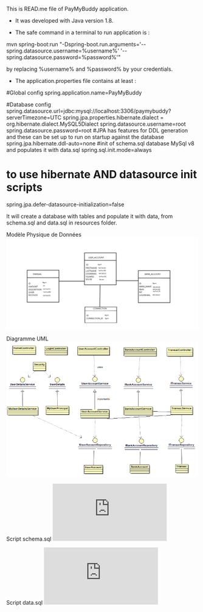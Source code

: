 This is READ.me file of PayMyBuddy application.


- It was developed with Java version 1.8.


- The safe command in a terminal to run application is :

mvn spring-boot:run "-Dspring-boot.run.arguments='--spring.datasource.username=%username%' '--spring.datasource.password=%password%'"

by replacing %username% and %password% by your credentials.


- The application.properties file contains at least :

#Global config
spring.application.name=PayMyBuddy

#Database config
spring.datasource.url=jdbc:mysql://localhost:3306/paymybuddy?serverTimezone=UTC
spring.jpa.properties.hibernate.dialect = org.hibernate.dialect.MySQL5Dialect
spring.datasource.username=root
spring.datasource.password=root
#JPA has features for DDL generation and these can be set up to run on startup against the database
spring.jpa.hibernate.ddl-auto=none
#init of schema.sql database MySql v8 and populates it with data.sql
spring.sql.init.mode=always
# to use hibernate AND datasource init scripts
spring.jpa.defer-datasource-initialization=false


It will create a database with tables and populate it with data, from schema.sql and data.sql in resources folder.


Modèle Physique de Données
![mpd](https://github.com/jnoelOC/PayMyBuddy/blob/develop/images/Chambe_Jean-Noel_5_mpd_012022.png)

Diagramme UML
![UML diagram](https://github.com/jnoelOC/PayMyBuddy/blob/develop/images/Chambe_Jean-Noel_6_diagrammeUML_012022.png)

Script schema.sql
![schema.sql](https://github.com/jnoelOC/PayMyBuddy/blob/develop/src/main/resources/schema.sql)

Script data.sql
![data.sql](https://github.com/jnoelOC/PayMyBuddy/blob/develop/src/main/resources/data.sql)
